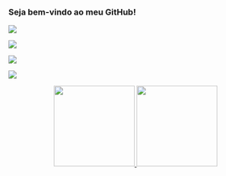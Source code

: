 ### Seja bem-vindo ao meu GitHub!

![](https://img.shields.io/badge/IDE-Visual%20Studio-68217A?style=for-the-badge&logo=visualstudio)

![](https://img.shields.io/badge/Linguagem-C%23-9B4F96?style=for-the-badge&logo=csharp)

![](https://img.shields.io/badge/Plataforma-.NET-5C2D91?style=for-the-badge&logo=dotnet)

![](https://img.shields.io/badge/DBMS-MySQL-CC2927?style=for-the-badge&logo=mysql)

<div align="center">
  <a href="https://github.com/tiagoramosaguiar">
  <img height="160em" src="https://github-readme-stats.vercel.app/api?username=tiagoramosaguiar&show_icons=true&theme=tokyonight&include_all_commits=true&count_private=true"/>
    
  <img height="160em" src="https://github-readme-stats.vercel.app/api/top-langs/?username=tiagoramosaguiar&layout=compact&langs_count=6&theme=tokyonight"/>
</div>
